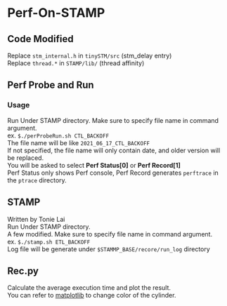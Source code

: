# Perf-On-STAMP


## Code Modified  
Replace `stm_internal.h` in `tinySTM/src` (stm_delay entry)  
Replace `thread.*` in `STAMP/lib/` (thread affinity)  


## Perf Probe and Run
### Usage  
Run Under STAMP directory. Make sure to specify file name in command argument.  
ex. `$./perProbeRun.sh CTL_BACKOFF`  
The file name will be like `2021_06_17_CTL_BACKOFF`  
If not specified, the file name will only contain date, and older version will be replaced.  
You will be asked to select **Perf Status[0]** or **Perf Record[1]**  
Perf Status only shows Perf console, Perf Record generates `perftrace` in the `ptrace` directory.

## STAMP 
Written by Tonie Lai  
Run Under STAMP directory.  
A few modified. Make sure to specify file name in command argument.   
ex. `$./stamp.sh ETL_BACKOFF`  
Log file will be generate under `$STAMMP_BASE/recore/run_log` directory


## Rec.py

Calculate the average execution time and plot the result.  
You can refer to [matplotlib](https://matplotlib.org/stable/gallery/color/named_colors.html) to change color of the cylinder.  

